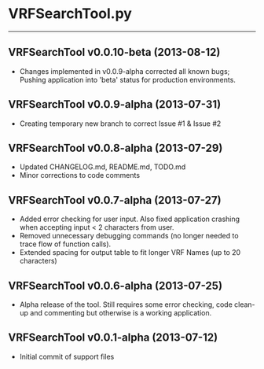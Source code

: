 # VRFSearchTool.py #
---

## VRFSearchTool v0.0.10-beta (2013-08-12) ##
* Changes implemented in v0.0.9-alpha corrected all known bugs; Pushing 
  application into 'beta' status for production environments.
  
## VRFSearchTool v0.0.9-alpha (2013-07-31) ##
* Creating temporary new branch to correct Issue #1 & Issue #2

## VRFSearchTool v0.0.8-alpha (2013-07-29) ##
* Updated CHANGELOG.md, README.md, TODO.md
* Minor corrections to code comments

## VRFSearchTool v0.0.7-alpha (2013-07-27) ##
* Added error checking for user input.  Also fixed application crashing when
  accepting input < 2 characters from user.
* Removed unnecessary debugging commands (no longer needed to trace flow
  of function calls).
* Extended spacing for output table to fit longer VRF Names (up to 20 characters)

## VRFSearchTool v0.0.6-alpha (2013-07-25) ##
* Alpha release of the tool.  Still requires some error checking, code clean-up
  and commenting but otherwise is a working application.

## VRFSearchTool v0.0.1-alpha (2013-07-12) ##
* Initial commit of support files
